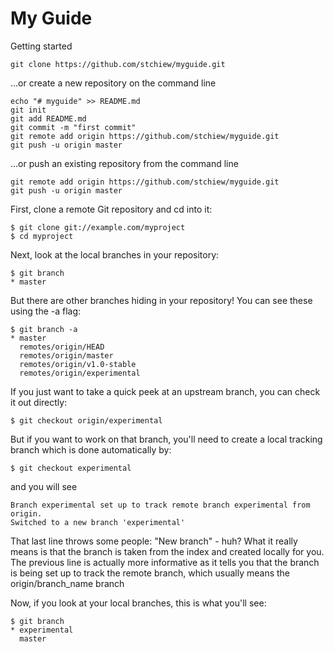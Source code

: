 # My Guide

Getting started
```
git clone https://github.com/stchiew/myguide.git
```
…or create a new repository on the command line
```
echo "# myguide" >> README.md
git init
git add README.md
git commit -m "first commit"
git remote add origin https://github.com/stchiew/myguide.git
git push -u origin master
```
…or push an existing repository from the command line
```
git remote add origin https://github.com/stchiew/myguide.git
git push -u origin master
```

First, clone a remote Git repository and cd into it:
```
$ git clone git://example.com/myproject
$ cd myproject
```
Next, look at the local branches in your repository:
```
$ git branch
* master
```
But there are other branches hiding in your repository! You can see these using the -a flag:
```
$ git branch -a
* master
  remotes/origin/HEAD
  remotes/origin/master
  remotes/origin/v1.0-stable
  remotes/origin/experimental
```
If you just want to take a quick peek at an upstream branch, you can check it out directly:
```
$ git checkout origin/experimental
```
But if you want to work on that branch, you'll need to create a local tracking branch which is done automatically by:
```
$ git checkout experimental
```
and you will see
```
Branch experimental set up to track remote branch experimental from origin.
Switched to a new branch 'experimental'
```
That last line throws some people: "New branch" - huh? What it really means is that the branch is taken from the index and created locally for you. The previous line is actually more informative as it tells you that the branch is being set up to track the remote branch, which usually means the origin/branch_name branch

Now, if you look at your local branches, this is what you'll see:
```
$ git branch
* experimental
  master
```
